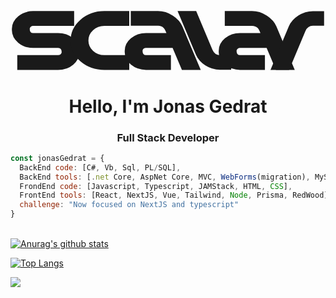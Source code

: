 
<h1 align="center">
<svg fill="none" viewBox="0 0 790 154" xmlns="http://www.w3.org/2000/svg">
<path fill='currentColor' fillOpacity='90%' d="m 48.15657,48.209116 q 0,10.729484 8.721352,10.729484 h 62.456128 q 22.22538,0 37.69875,13.061982 15.7547,13.061982 15.7547,31.488708 v 3.26549 q 0,18.42673 -15.7547,31.48871 -15.47337,13.06198 -37.69875,13.06198 H 16.928505 v -37.0867 H 119.33405 q 3.65734,0 6.18935,-2.09924 2.81334,-2.3325 2.81334,-5.36475 0,-10.729482 -9.00269,-10.729482 H 56.877922 q -21.944046,0 -37.698746,-13.061981 Q 3.4244769,69.901335 3.4244769,51.474611 v -3.265495 q 0,-18.426725 15.7546991,-31.488706 Q 34.933876,3.6584282 56.877922,3.6584282 H 159.5648 V 40.745126 H 56.877922 q -3.376007,0 -6.189347,2.332497 -2.532005,2.099247 -2.532005,5.131493 z" />
<path fill='currentColor' fillOpacity='70%' d="m 150.65261,77.569044 q 0,30.555706 24.75739,52.247926 25.03872,21.45897 59.92412,21.45897 h 62.45613 v -37.0867 h -62.45613 q -16.5987,0 -28.41472,-10.72948 -11.53469,-10.729487 -11.53469,-25.890716 0,-15.161229 11.53469,-25.890714 11.81602,-10.962734 28.41472,-10.962734 h 62.45613 V 3.6288979 h -62.45613 q -34.8854,0 -59.92412,21.6922191 -24.75739,21.69222 -24.75739,52.247927 z" />
<path fill='currentColor' fillOpacity='85%' d="m 339.8742,95.833948 q -3.37601,0 -6.18935,2.332497 -2.532,2.099245 -2.532,5.131495 0,10.72948 8.72135,10.72948 h 62.45613 v 37.0867 H 339.8742 q -21.94405,0 -37.69875,-13.06198 -15.7547,-13.06198 -15.7547,-31.25546 v -3.49874 q 0,-18.426727 15.7547,-31.488708 15.7547,-13.061982 37.69875,-13.061982 h 51.20277 q -3.65734,-9.096737 -6.75201,-12.595482 -5.34535,-5.597992 -14.34803,-5.597992 H 301.61279 V 3.4670779 h 68.36414 q 19.69337,0 37.41741,11.6624841 16.88003,10.962734 23.63205,26.823712 l 46.13876,109.160846 h -47.2641 L 406.55034,95.833948 Z" />
<path fill='currentColor' fillOpacity='80%' d="m 465.68252,3.3747579 40.79342,97.4983621 q 5.90801,13.52848 18.84937,13.52848 h 28.13339 v 36.6202 h -28.13339 q -19.41204,0 -36.57341,-10.96273 -16.88004,-11.19599 -23.63205,-26.82372 L 418.98109,3.3747579 Z" />
<path fill='currentColor' fillOpacity='70%' d="m 575.68581,95.926258 q -3.37601,0 -6.18934,2.332497 -2.53201,2.099245 -2.53201,5.131495 0,10.72948 8.72135,10.72948 h 62.45613 v 37.0867 h -62.45613 q -21.94404,0 -37.69874,-13.06198 -15.7547,-13.06198 -15.7547,-31.25546 v -3.49874 q 0,-18.426727 15.7547,-31.488708 15.7547,-13.061982 37.69874,-13.061982 h 51.20278 q -3.65735,-9.096737 -6.75202,-12.595482 -5.34534,-5.597992 -14.34803,-5.597992 H 537.4244 V 3.5593879 h 68.36414 q 19.69338,0 37.41741,11.6624841 16.88004,10.962734 23.63205,26.823712 L 712.97676,151.20643 H 665.71267 L 642.36195,95.926258 Z" />
<path fill='currentColor' fillOpacity='85%' d="m 698.75619,151.41132 40.79342,-97.498363 q 5.90801,-13.528481 18.84937,-13.528481 h 28.13339 V 3.7642779 h -28.13339 q -19.41204,0 -36.57341,11.1959841 -16.88004,10.962735 -23.63205,26.590463 L 652.05476,151.41132 Z" />
</svg>
</h1>

<h1 align="center">
   Hello, I'm Jonas Gedrat
</h1>

<h3 align="center">Full Stack  Developer</h3>

```javascript
const jonasGedrat = {
  BackEnd code: [C#, Vb, Sql, PL/SQL],
  BackEnd tools: [.net Core, AspNet Core, MVC, WebForms(migration), MySql, MSSQL, Oracle],  
  FrondEnd code: [Javascript, Typescript, JAMStack, HTML, CSS],
  FrontEnd tools: [React, NextJS, Vue, Tailwind, Node, Prisma, RedWood],  
  challenge: "Now focused on NextJS and typescript"
}
```

<br/>[![Anurag's github stats](https://github-readme-stats.vercel.app/api?username=scalarerp&count_private=true&count_private=true&theme=tokyonight&show_icons=true)](https://github.com/anuraghazra/github-readme-stats)

[![Top Langs](https://github-readme-stats.vercel.app/api/top-langs/?username=scalarerp&layout=compact&theme=tokyonight)](https://github.com/anuraghazra/github-readme-stats)

![](https://visitor-badge.glitch.me/badge?page_id=scalarerp.scalarerp)

<!-- [![ReadMe Card](https://github-readme-stats.vercel.app/api/pin/?username=scalarerp&repo=scalarerp)](https://github.com/anuraghazra/github-readme-stats) -->



